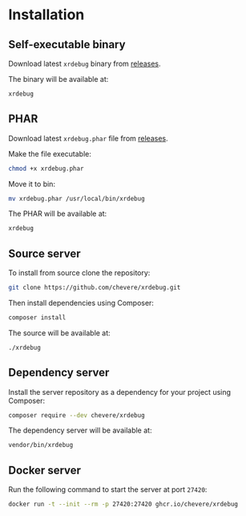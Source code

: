 # Installation

## Self-executable binary <Badge text="recommended"/>

Download latest `xrdebug` binary from [releases](https://github.com/chevere/xrdebug/releases).

The binary will be available at:

```sh
xrdebug
```

## PHAR

Download latest `xrdebug.phar` file from [releases](https://github.com/chevere/xrdebug/releases).

Make the file executable:

```sh
chmod +x xrdebug.phar
```

Move it to bin:

```sh
mv xrdebug.phar /usr/local/bin/xrdebug
```

The PHAR will be available at:

```sh
xrdebug
```

## Source server

To install from source clone the repository:

```sh
git clone https://github.com/chevere/xrdebug.git
```

Then install dependencies using Composer:

```sh
composer install
```

The source will be available at:

```sh
./xrdebug
```

## Dependency server

Install the server repository as a dependency for your project using Composer:

```sh
composer require --dev chevere/xrdebug
```

The dependency server will be available at:

```sh
vendor/bin/xrdebug
```

## Docker server

Run the following command to start the server at port `27420`:

```sh
docker run -t --init --rm -p 27420:27420 ghcr.io/chevere/xrdebug
```
